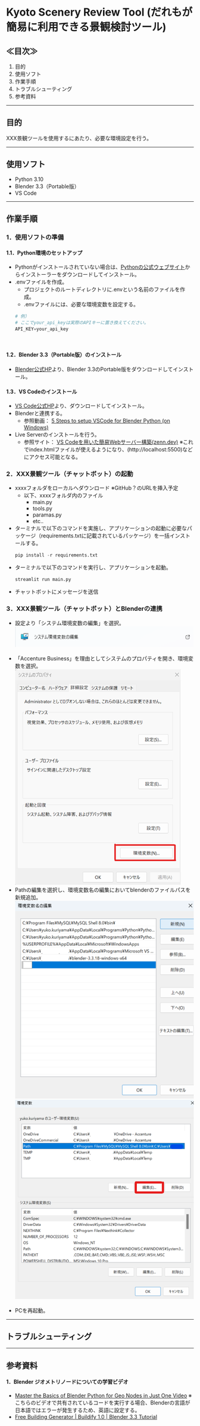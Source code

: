 # Kyoto Scenery Review Tool (だれもが簡易に利用できる景観検討ツール)

## ≪目次≫
1. 目的
1. 使用ソフト
1. 作業手順
1. トラブルシューティング
1. 参考資料

---
##  目的
XXX景観ツールを使用するにあたり、必要な環境設定を行う。


---
##  使用ソフト
* Python 3.10
* Blender 3.3（Portable版）
* VS Code

---
##  作業手順
### 1．使用ソフトの準備
####    1.1．Python環境のセットアップ
-   Pythonがインストールされていない場合は、[Pythonの公式ウェブサイト](https://www.python.org/downloads/)からインストーラーをダウンロードしてインストール。
-   .envファイルを作成。
    -   プロジェクトのルートディレクトリに.envという名前のファイルを作成。
    -   .envファイルには、必要な環境変数を設定する。
    ```python
    # 例）
    # ここでyour_api_keyは実際のAPIキーに置き換えてください。
    API_KEY=your_api_key
    ```
&nbsp;

####    1.2．Blender 3.3（Portable版）のインストール
-   [Blender公式HP](https://www.blender.org/download/lts/3-3/)より、Blender 3.3のPortable版をダウンロードしてインストール。
&nbsp;

####    1.3．VS Codeのインストール
-   [VS Code公式HP](https://code.visualstudio.com/)より、ダウンロードしてインストール。
-   Blenderと連携する。
    -   参照動画： [5 Steps to setup VSCode for Blender Python (on Windows)](https://www.youtube.com/watch?v=YUytEtaVrrc)
-   Live Serverのインストールを行う。
    -   参照サイト： [VS Codeを用いた簡易Webサーバー構築(zenn.dev)](https://zenn.dev/tasiten/articles/3b92505d764e42)
    ※これでindex.htmlファイルが使えるようになり、(http://localhost:5500)などにアクセス可能となる。
&nbsp;

### 2．XXX景観ツール（チャットボット）の起動
-   xxxxフォルダをローカルへダウンロード 
  ※GitHub？のURLを挿入予定
    - 以下、xxxxフォルダ内のファイル
      -   main.py
      -   tools.py
      -   paramas.py
      -   etc..
-   ターミナルで以下のコマンドを実施し、アプリケーションの起動に必要なパッケージ（requirements.txtに記載されているパッケージ）を一括インストールする。
    ```python
    pip install -r requirements.txt
    ```
-   ターミナルで以下のコマンドを実行し、アプリケーションを起動。
    ```python
    streamlit run main.py
    ```
-   チャットボットにメッセージを送信
&nbsp;

### 3．XXX景観ツール（チャットボット）とBlenderの連携
-   設定より「システム環境変数の編集」を選択。
    ![alt text](./image/image-1.png)
    &nbsp;
- 「Accenture Business」を理由としてシステムのプロパティを開き、環境変数を選択。
    ![alt text](./image/image-2.png)
    &nbsp;
-   Pathの編集を選択し、環境変数名の編集においてblenderのファイルパスを新規追加。
    ![alt text](./image/image-3.png)
    ![alt text](./image/image-4.png)
    &nbsp;
-   PCを再起動。


---
##  トラブルシューティング


---
##  参考資料
#### 1．Blender ジオメトリノードについての学習ビデオ
- [Master the Basics of Blender Python for Geo Nodes in Just One Video](https://www.youtube.com/watch?v=Is8Qu7onvzM&ab_channel=CGPython)
  ※こちらのビデオで共有されているコードを実行する場合、Blenderの言語が日本語ではエラーが発生するため、英語に設定する。
- [Free Building Generator | Buildify 1.0 | Blender 3.3 Tutorial](https://www.youtube.com/watch?v=FqmZQPGf91A&ab_channel=MKGraphics)
